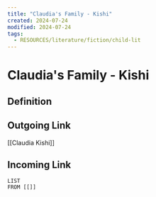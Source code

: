 ```yaml
---
title: "Claudia's Family - Kishi"
created: 2024-07-24
modified: 2024-07-24
tags:
  - RESOURCES/literature/fiction/child-lit
---
```

# Claudia's Family - Kishi
## Definition

## Outgoing Link
[[Claudia Kishi]]
## Incoming Link
```dataview
LIST
FROM [[]]
```
